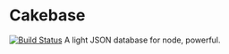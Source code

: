# Cakebase
[![Build Status](https://travis-ci.com/erwinkulasic/Cakebase.svg?branch=master)](https://travis-ci.com/erwinkulasic/Cakebase)
A light JSON database for node, powerful.
